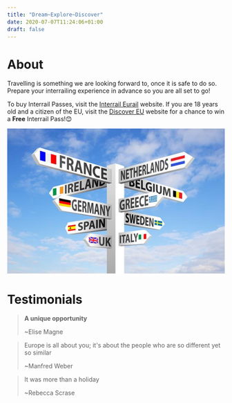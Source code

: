 ```yaml
---
title: "Dream~Explore~Discover"
date: 2020-07-07T11:24:06+01:00
draft: false
---
```

# About  

Travelling is something we are looking forward to, once it is safe to do so. Prepare your interrailing experience in advance so you are all set to go!

To buy Interrail Passes, visit the [Interrail Eurail](https://www.interrail.eu/en/interrail-passes) website. If you are 18 years old and a citizen of the EU, visit the [Discover EU](https://www.interrail.eu/en/interrail-passes/what-is-discovereu) website for a chance to win a **Free** Interrail Pass!😊

![Destinations](discover.jpg)

# Testimonials

>**A unique opportunity**
>
>~Elise Magne

>Europe is all about you; it's about the people who are so different yet so similar 
>
>~Manfred Weber

>It was more than a holiday
>
>~Rebecca Scrase


